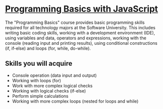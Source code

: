  # [Programming Basics with JavaScript](https://softuni.bg/courses/programming-basics)
  The "Programming Basics" course provides basic programming skills required for all technology majors at the Software University.
 This includes writing basic coding skills, working with a development environment (IDE), using variables and data, operators and expressions,
 working with the console (reading input and printing results), using conditional constructions (if, if-else) and loops (for, while, do-while).
 
 ## Skills you will acquire
 
 - Console operation (data input and output)
 - Working with loops (for)
 - Work with more complex logical checks
 - Working with logical checks (if-else)
 - Perform simple calculations
 - Working with more complex loops (nested for loops and while)
 
